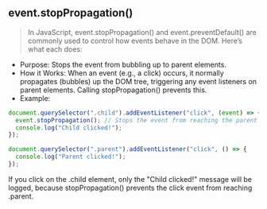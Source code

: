 ## event.stopPropagation()

>In JavaScript, event.stopPropagation() and event.preventDefault() are commonly used to control how events behave in the DOM. Here’s what each does:

- Purpose: Stops the event from bubbling up to parent elements.
- How it Works: When an event (e.g., a click) occurs, it normally propagates (bubbles) up the DOM tree, triggering any event listeners on parent elements. Calling stopPropagation() prevents this.
- Example:
```javascript
document.querySelector(".child").addEventListener("click", (event) => {
  event.stopPropagation(); // Stops the event from reaching the parent
  console.log("Child clicked!");
});

document.querySelector(".parent").addEventListener("click", () => {
  console.log("Parent clicked!");
});
```
If you click on the .child element, only the "Child clicked!" message will be logged, because stopPropagation() prevents the click event from reaching .parent.


